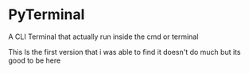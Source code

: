 # PyTerminal
A CLI Terminal that actually run inside the cmd or terminal

This Is the first version that i was able to find it doesn't do much but its good to be here
